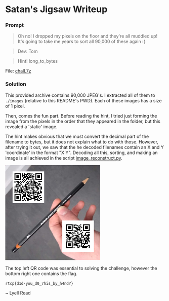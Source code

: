 # Satan's Jigsaw Writeup

### Prompt

> Oh no! I dropped my pixels on the floor and they're all muddled up! It's going to take me years to sort all 90,000 of these again :(

> Dev: Tom

> Hint! long_to_bytes

File: [chall.7z](chall.7z)

### Solution

This provided archive contains 90,000 JPEG's. I extracted all of them to `./images` (relative to this README's PWD). Each of these images has a size of 1 pixel. 

Then, comes the fun part. Before reading the hint, I tried just forming the image from the pixels in the order that they appeared in the folder, but this revealed a 'static' image.

The hint makes obvious that we must convert the decimal part of the filename to bytes, but it does not explain what to do with those. However, after trying it out, we saw that the he decoded filenames contain an X and Y 'coordinate' in the format "X Y". Decoding all this, sorting, and making an image is all achieved in the script [image_reconstruct.py](image_reconstruct.py).

![Image](out.png)

The top left QR code was essential to solving the challenge, however the bottom right one contains the flag.

```
rtcp{d1d-you_d0_7his_by_h4nd?}
```

~ Lyell Read